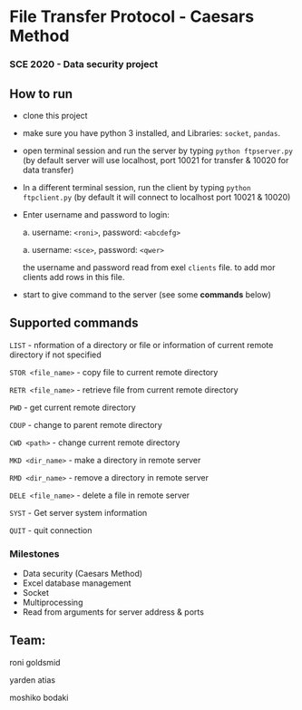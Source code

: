 # **File Transfer Protocol - Caesars Method**


### **SCE 2020 - Data security project**


## **How to run**
- clone this project
- make sure you have python 3 installed, and Libraries: `socket`, `pandas`.
- open terminal session and run the server by typing `python ftpserver.py` (by default server will use localhost, port 10021 for transfer &amp; 10020 for data transfer)
- In a different terminal session, run the client by typing `python ftpclient.py` (by default it will connect to localhost port 10021 &amp; 10020) 
- Enter username and password to login:

	a. username: `<roni>`, password: `<abcdefg>` 
	
	a. username: `<sce>`, password: `<qwer>` 
	
	the username and password read from exel `clients` file. to add mor clients add rows in this file.
	
- start to give command to the server (see some **commands** below)


## Supported commands

`LIST` - nformation of a directory or file or information of current remote directory if not specified

`STOR <file_name>` - copy file to current remote directory 

`RETR <file_name>` - retrieve file from current remote directory

`PWD` - get current remote directory

`CDUP` - change to parent remote directory

`CWD <path>` - change current remote directory

`MKD <dir_name>` - make a directory in remote server

`RMD <dir_name>` - remove a directory in remote server

`DELE <file_name>` - delete a file in remote server 

`SYST` - Get server system information

`QUIT` - quit connection


### **Milestones**

- Data security (Caesars Method)
- Excel database management
- Socket
- Multiprocessing
- Read from arguments for server address &amp; ports


## Team:

roni goldsmid

yarden atias

moshiko bodaki


